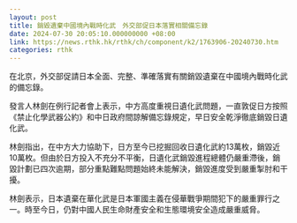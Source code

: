 ```yaml
---
layout: post
title: 銷毀遺棄中國境內戰時化武　外交部促日本落實相關備忘錄
date: 2024-07-30 20:05:10.000000000 +08:00
link: https://news.rthk.hk/rthk/ch/component/k2/1763906-20240730.htm
categories: rthk
---
```


在北京，外交部促請日本全面、完整、準確落實有關銷毀遺棄在中國境內戰時化武的備忘錄。 

發言人林劍在例行記者會上表示，中方高度重視日遺化武問題，一直敦促日方按照《禁止化學武器公約》和中日政府間諒解備忘錄規定，早日安全乾淨徹底銷毀日遺化武。

林劍指出，在中方大力協助下，日方至今已挖掘回收日遺化武約13萬枚，銷毀近10萬枚。但由於日方投入不充分不平衡，日遺化武銷毀進程總體仍嚴重滯後，銷毀計劃已四次逾期，部分重點難點問題始終未能解決，銷毀進度受到嚴重掣肘和干擾。 

林劍表示，日本遺棄在華化武是日本軍國主義在侵華戰爭期間犯下的嚴重罪行之一。時至今日，仍對中國人民生命財產安全和生態環境安全造成嚴重威脅。
